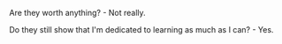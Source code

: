 Are they worth anything? - Not really.

Do they still show that I'm dedicated to learning as much as I can? - Yes.
